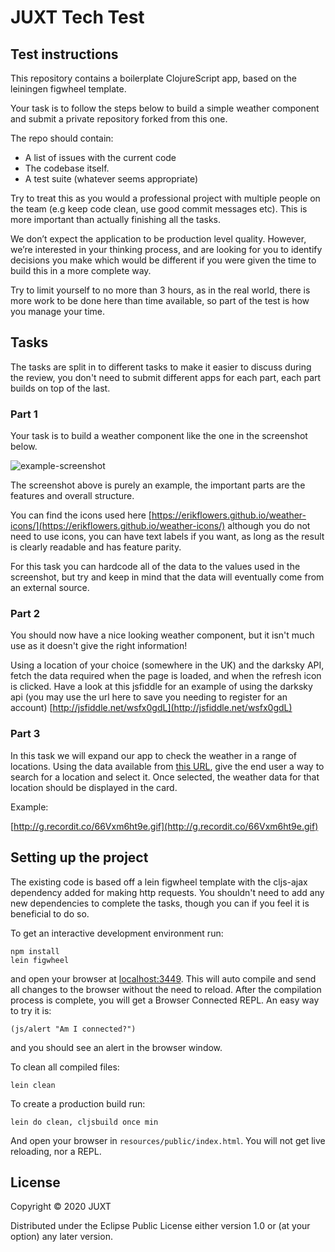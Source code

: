 # JUXT Tech Test

## Test instructions

This repository contains a boilerplate ClojureScript app, based on the leiningen figwheel template.

Your task is to follow the steps below to build a simple weather component and submit a private repository forked from this one.

The repo should contain:

- A list of issues with the current code
- The codebase itself.
- A test suite (whatever seems appropriate)

Try to treat this as you would a professional project with multiple people on the team (e.g keep code clean, use good commit messages etc). This is more important than actually finishing all the tasks.

We don’t expect the application to be production level quality. However, we’re interested in your thinking process, and are looking for you to identify decisions you make which would be different if you were given the time to build this in a more complete way. 

Try to limit yourself to no more than 3 hours, as in the real world, there is more work to be done here than time available, so part of the test is how you manage your time.

## Tasks

The tasks are split in to different tasks to make it easier to discuss during the review, you don't need to submit different apps for each part, each part builds on top of the last.

### Part 1

Your task is to build a weather component like the one in the screenshot below.

![example-screenshot](https://user-images.githubusercontent.com/9809256/89180436-aee99180-d589-11ea-878a-b2263faf9371.png)

The screenshot above is purely an example, the important parts are the features and overall structure.

You can find the icons used here [https://erikflowers.github.io/weather-icons/](https://erikflowers.github.io/weather-icons/) although you do not need to use icons, you can have text labels if you want, as long as the result is clearly readable and has feature parity.

For this task you can hardcode all of the data to the values used in the screenshot, but try and keep in mind that the data will eventually come from an external source.

### Part 2

You should now have a nice looking weather component, but it isn't much use as it doesn't give the right information!

Using a location of your choice (somewhere in the UK) and the darksky API, fetch the data required when the page is loaded, and when the refresh icon is clicked. Have a look at this jsfiddle for an example of using the darksky api (you may use the url here to save you needing to register for an account) [http://jsfiddle.net/wsfx0gdL](http://jsfiddle.net/wsfx0gdL)

### Part 3

In this task we will expand our app to check the weather in a range of locations. Using the data available from [this URL](https://raw.githubusercontent.com/lutangar/cities.json/master/cities.json), give the end user a way to search for a location and select it. Once selected, the weather data for that location should be displayed in the card.

Example:

[http://g.recordit.co/66Vxm6ht9e.gif](http://g.recordit.co/66Vxm6ht9e.gif)

## Setting up the project

The existing code is based off a lein figwheel template with the cljs-ajax dependency added for making http requests.
You shouldn't need to add any new dependencies to complete the tasks, though you can if you feel it is beneficial to do so.

To get an interactive development environment run:

    npm install
    lein figwheel

and open your browser at [localhost:3449](http://localhost:3449/).
This will auto compile and send all changes to the browser without the
need to reload. After the compilation process is complete, you will
get a Browser Connected REPL. An easy way to try it is:

    (js/alert "Am I connected?")

and you should see an alert in the browser window.

To clean all compiled files:

    lein clean

To create a production build run:

    lein do clean, cljsbuild once min

And open your browser in `resources/public/index.html`. You will not
get live reloading, nor a REPL. 

## License

Copyright © 2020 JUXT

Distributed under the Eclipse Public License either version 1.0 or (at your option) any later version.

